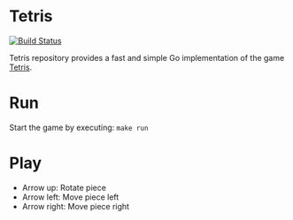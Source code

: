 # Tetris
[![Build Status](https://github.com/wimspaargaren/tetris/workflows/ci/badge.svg)](https://github.com/wimspaargaren/tetris/actions)

Tetris repository provides a fast and simple Go implementation of the game [Tetris](https://en.wikipedia.org/wiki/Tetris).

# Run

Start the game by executing: `make run`

# Play

* Arrow up: Rotate piece
* Arrow left: Move piece left
* Arrow right: Move piece right
